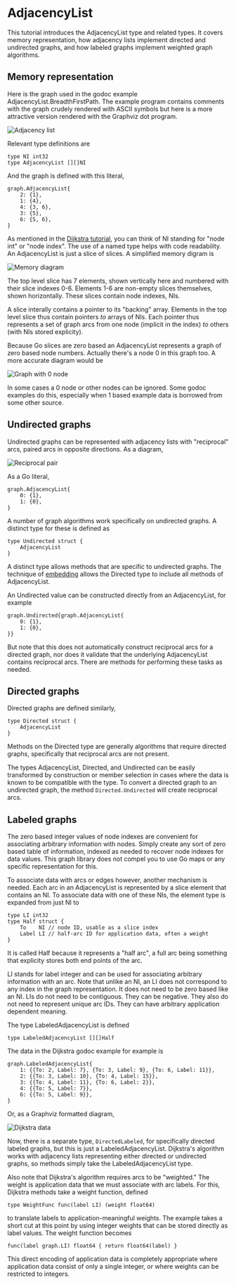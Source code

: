 # AdjacencyList

This tutorial introduces the AdjacencyList type and related types.  It covers
memory representation, how adjacency lists implement directed and undirected
graphs, and how labeled graphs implement weighted graph algorithms.

## Memory representation

Here is the graph used in the godoc example AdjacencyList.BreadthFirstPath.
The example program contains comments with the graph crudely rendered with
ASCII symbols but here is a more attractive version rendered with the
Graphviz dot program.

![Adjacency list](https://cdn.rawgit.com/soniakeys/graph/svg-v0/tutorials/img/al.svg)

Relevant type definitions are
```
type NI int32
type AdjacencyList [][]NI
```
And the graph is defined with this literal,
```
graph.AdjacencyList{
    2: {1},
    1: {4},
    4: {3, 6},
    3: {5},
    6: {5, 6},
}
```
As mentioned in the [Dijkstra tutorial](dijkstra.md), you can think of NI
standing for "node int" or "node index".  The use of a named type helps with
code readability.  An AdjacencyList is just a slice of slices.  A simplified
memory digram is

![Memory diagram](https://cdn.rawgit.com/soniakeys/graph/svg-v0/tutorials/img/almem.svg)

The top level slice has 7 elements, shown vertically here and numbered with
their slice indexes 0-6.  Elements 1-6 are non-empty slices themselves, shown
horizontally.  These slices contain node indexes, NIs.

A slice interally contains a pointer to its "backing" array.
Elements in the top level slice thus contain pointers *to* arrays of NIs.
Each pointer thus represents a set of graph arcs from one node (implicit in
the index) *to* others (with NIs stored explicity).

Because Go slices are zero based an AdjacencyList represents a graph of zero
based node numbers.  Actually there's a node 0 in this graph too.  A more
accurate diagram would be

![Graph with 0 node](https://cdn.rawgit.com/soniakeys/graph/svg-v0/tutorials/img/al0.svg)

In some cases a 0 node or other nodes can be ignored.  Some godoc examples do
this, especially when 1 based example data is borrowed from some other source.

## Undirected graphs

Undirected graphs can be represented with adjacency lists with "reciprocal"
arcs, paired arcs in opposite directions.  As a diagram,

![Reciprocal pair](https://cdn.rawgit.com/soniakeys/graph/svg-v0/tutorials/img/alpair.svg)

As a Go literal,

```
graph.AdjacencyList{
    0: {1},
    1: {0},
}
```
A number of graph algorithms work specifically on undirected graphs.
A distinct type for these is defined as
```
type Undirected struct {
    AdjacencyList
}
```
A distinct type allows methods that are specific to undirected graphs.
The technique of [embedding](https://golang.org/ref/spec#Struct_types)
allows the Directed type to include all methods of AdjacencyList.

An Undirected value can be constructed directly from an AdjacencyList,
for example
```
graph.Undirected{graph.AdjacencyList{
    0: {1},
    1: {0},
}}
```
But note that this does not automatically construct reciprocal arcs for
a directed graph, nor does it validate that the underlying AdjacencyList
contains reciprocal arcs.  There are methods for performing these tasks
as needed.

## Directed graphs

Directed graphs are defined similarly,

```
type Directed struct {
    AdjacencyList
}
```
Methods on the Directed type are generally algorithms that require directed
graphs, specifically that reciprocal arcs are not present.

The types AdjacencyList, Directed, and Undirected can be easily transformed
by construction or member selection in cases where the data is known to be
compatible with the type.  To convert a directed graph to an undirected graph,
the method `Directed.Undirected` will create reciprocal arcs.

## Labeled graphs

The zero based integer values of node indexes are convenient for associating
arbitrary information with nodes.  Simply create any sort of zero based table
of information, indexed as needed to recover node indexes for data values.
This graph library does not compel you to use Go maps or any specific
representation for this.

To associate data with arcs or edges however, another mechanism is needed.
Each arc in an AdjacencyList is represented by a slice element that contains
an NI.  To associate data with one of these NIs, the element type is expanded
from just NI to
```
type LI int32
type Half struct {
    To    NI // node ID, usable as a slice index
    Label LI // half-arc ID for application data, often a weight
}
```
It is called Half because it represents a "half arc", a full arc being
something that explicity stores both end points of the arc.

LI stands for label integer and can be used for associating arbitrary
information with an arc.  Note that unlike an NI, an LI does not correspond
to any index in the graph representation.  It does not need to be zero based
like an NI.  LIs do not need to be contiguous.  They can be negative.  They
also do not need to represent unique arc IDs.  They can have arbitrary
application dependent meaning.

The type LabeledAdjacencyList is defined
```
type LabeledAdjacencyList [][]Half
```
The data in the Dijkstra godoc example for example is
```
graph.LabeledAdjacencyList{
    1: {{To: 2, Label: 7}, {To: 3, Label: 9}, {To: 6, Label: 11}},
    2: {{To: 3, Label: 10}, {To: 4, Label: 15}},
    3: {{To: 4, Label: 11}, {To: 6, Label: 2}},
    4: {{To: 5, Label: 7}},
    6: {{To: 5, Label: 9}},
}
```
Or, as a Graphviz formatted diagram,

![Dijkstra data](https://cdn.rawgit.com/soniakeys/graph/svg-v0/tutorials/img/ald.svg)

Now, there is a separate type, `DirectedLabeled`, for specifically directed
labeled graphs, but this is just a LabeledAdjacencyList.  Dijkstra's algorithm
works with adjacency lists representing either directed or undirected graphs,
so methods simply take the LabeledAdjacencyList type.

Also note that Dijkstra's algorithm requires arcs to be "weighted."  The weight
is application data that we must associate with arc labels.  For this, Dijkstra
methods take a weight function, defined
```
type WeightFunc func(label LI) (weight float64)
```
to translate labels to application-meaningful weights.  The example takes a
short cut at this point by using integer weights that can be stored directly
as label values.  The weight function becomes
```
func(label graph.LI) float64 { return float64(label) }
```
This direct encoding of application data is completely appropriate where
application data consist of only a single integer, or where weights can be
restricted to integers.
